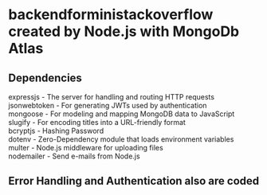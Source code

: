  # backendforministackoverflow created by Node.js with MongoDb Atlas

## Dependencies <br/>

expressjs - The server for handling and routing HTTP requests <br/>
jsonwebtoken - For generating JWTs used by authentication <br/> 
mongoose - For modeling and mapping MongoDB data to JavaScript <br/>
slugify - For encoding titles into a URL-friendly format <br/>
bcryptjs - Hashing Password <br/>
dotenv - Zero-Dependency module that loads environment variables <br/>
multer - Node.js middleware for uploading files <br/>
nodemailer - Send e-mails from Node.js <br/>

## Error Handling and Authentication also are coded
